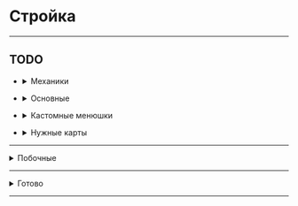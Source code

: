 # Стройка

<hr>

## TODO

- <details>
  <summary>Механики</summary>

    - Механика доставки блоков из хранилища рабочим, прокачка склада на скорость передачи и вместимость
    - Ребитхи - новые города, бустеры статистики
    - Фриланс система -> доп доход (сроки, +- репутации)
        - Чем больше репутация - тем больше можешь потерять
    - Починка зданий: механика починки - принос блоков

</details>

- <details>
  <summary>Основные</summary>

    - Снос заглушек для постройки
    - Доделать сохранение всех полей в kensuke
    - Не работает ставка блоков (улучшить)
    - Взятие кредитов (переработать)
    - Ломание зданий улучшить (уведомление)
    - Донат: Автомат починка зданий(Здания не ломаются)
    - Глобальный бустер - меньше блоков для починки зданий
    - Изменить меню доната (меньше разных цветов)
    - Обучение (пройтись по всем механикам, рассказать)
    - <details>
      <summary>Глобальная карта мира</summary>

      ![image](https://i.imgur.com/t3I3Brf.jpg)
      </details>
    - Прокачка мэрии по внешнему миру
    - Переделать систему кейсов - 1 кейс, из него падает обычный, редкий, легендарный, указать какие работники могу
      выпасть
    - Меню след блоков (инфо про постройку)
    - Ежедневные награды, задания
    - Связывание всего в экономику
    - Настройка экономики
    - Кастомные сервис (db)
    - Мультисерверность (автоматический запуск серверов)

</details>

- <details>
  <summary>Кастомные менюшки</summary>

    - Прокачка рабочего
    - Взятие блоков со склада
    - Прокачка склада
    - Покупка блоков в магазине
    - Круг следующих блоков

</details>

- <details>
  <summary>Нужные карты</summary>

    - Структуры
    - Локации (перестройка в один город)

</details>

<hr>

<details>
  <summary>Побочные</summary>

- Теги
    - Меню покупки/выбора активного
    - Донатные

</details>

<hr>

<details>
  <summary>Готово</summary>

- +Взятие денег в долг -> Банк
- +Работники + Покупка - в одно меню
- +Взятие блоков со склада (ЛКМ - 64, ПКМ - всё)
- +Склад: нет места в инвентаре - ...
- +Реактивный склад (изменяется без закрытия)
- +Тп по локам не работает
- +Можно было положить на склад предметы меню и доната (fix)
- +Сортировка работников по редкости
- +Здание мэрии - пассивный доход, улучшать
- +Афк зона
- +Донат: Игровая валюта
- <details>
  <summary>+Русские символы в intelij терминале</summary>

  <h5>Settings/Preferences | Editor | File Encodings</h5>
  ```
  global encoding -> UTF-8
  project encoding -> UTF-8
  ```
  <h5>Help | Edit Custom VM Options</h5>
  ```
  -Dconsole.encoding=UTF-8
  -Dfile.encoding=UTF-8
  ```
  </details>
- +Оптимизация мира(gameRules: tickSpeed...)
- +Информация по работникам норм - инфо какие поля чё значат
- +[Теги в чате](https://colordesigner.io/gradient-generator) ([Готовые градиенты](https://uigradients.com/))
- +Поменять местами покупка - список
- +Наводишь на работника - показывается инфа
- +Показывать всех игроков в табе
- +Показывать, что можно положить на склад блоки, когда входишь в необходимую зону
- +Эмоджи денег отображается не по центру -> убрать эмоджи
- +Текстуры блоков проподали на складе (fix)
- +Статистика плохо робит (fix)
- +Теги в табе
- +Локации (покупка, перемещение)
- +Переходы между локациями
- +Рефактор менюшек доната
- +Вывод инфы о поломке
- +Всё зависало когда рабочий строил давольно быстро (fix)
- Использование локализированных названий предметов

</details>

<hr>
